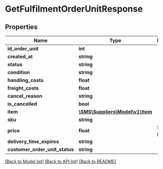 # GetFulfilmentOrderUnitResponse

## Properties
Name | Type | Description | Notes
------------ | ------------- | ------------- | -------------
**id_order_unit** | **int** |  | 
**created_at** | **string** |  | 
**status** | **string** |  | 
**condition** | **string** |  | 
**handling_costs** | **float** |  | [optional] 
**freight_costs** | **float** |  | [optional] 
**cancel_reason** | **string** |  | 
**is_cancelled** | **bool** |  | 
**item** | [**\SMS\Suppliers\Model\v1\Item**](Item.md) |  | 
**sku** | **string** |  | 
**price** | **float** | Supplier price | 
**delivery_time_expires** | **string** |  | 
**customer_order_unit_status** | **string** |  | [optional] 

[[Back to Model list]](../README.md#documentation-for-models) [[Back to API list]](../README.md#documentation-for-api-endpoints) [[Back to README]](../README.md)


